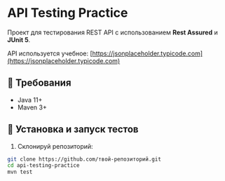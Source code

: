 # API Testing Practice

Проект для тестирования REST API с использованием **Rest Assured** и **JUnit 5**.

API используется учебное: [https://jsonplaceholder.typicode.com](https://jsonplaceholder.typicode.com)

## 🔧 Требования

- Java 11+
- Maven 3+

## 🚀 Установка и запуск тестов

1. Склонируй репозиторий:

```bash
git clone https://github.com/твой-репозиторий.git
cd api-testing-practice
mvn test
